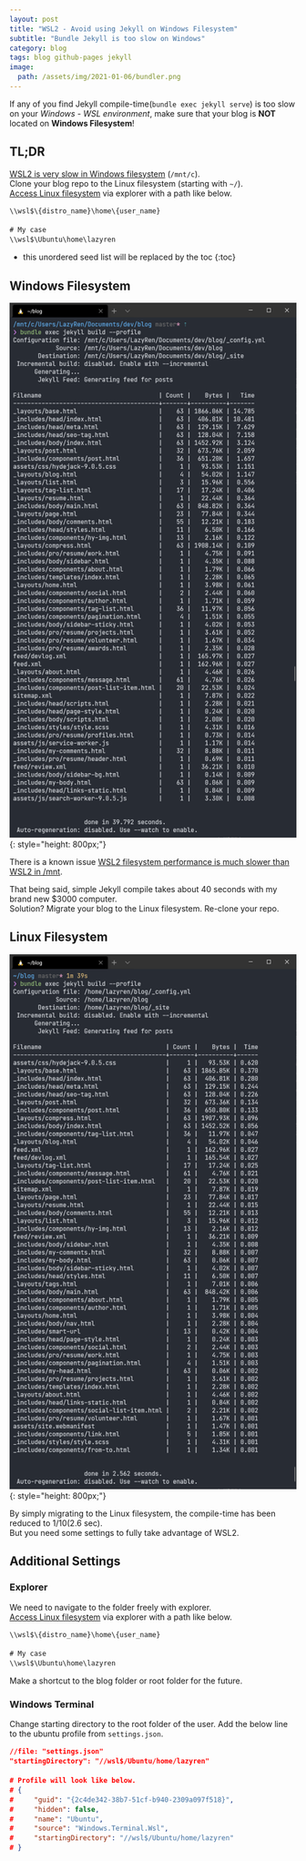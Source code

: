 ```yaml
---
layout: post
title: "WSL2 - Avoid using Jekyll on Windows Filesystem"
subtitle: "Bundle Jekyll is too slow on Windows"
category: blog
tags: blog github-pages jekyll
image:
  path: /assets/img/2021-01-06/bundler.png
---
```


If any of you find Jekyll compile-time(`bundle exec jekyll serve`) is too slow on your *Windows - WSL environment*,
make sure that your blog is **NOT** located on **Windows Filesystem**!

## TL;DR

[WSL2 is very slow in Windows filesystem] (`/mnt/c`).<br>
Clone your blog repo to the Linux filesystem (starting with `~/`).<br>
[Access Linux filesystem] via explorer with a path like below.

[WSL2 is very slow in Windows filesystem]: https://github.com/microsoft/WSL/issues/4197
[Access Linux filesystem]: https://devblogs.microsoft.com/commandline/whats-new-for-wsl-in-windows-10-version-1903/

```default
\\wsl$\{distro_name}\home\{user_name}

# My case
\\wsl$\Ubuntu\home\lazyren
```

<!--more-->

* this unordered seed list will be replaced by the toc
{:toc}

## Windows Filesystem

![Window Jekyll Compile Time](/assets/img/2021-01-06/windows_fs_jekyll.png){: style="height: 800px;"}

There is a known issue [WSL2 filesystem performance is much slower than WSL2 in /mnt].

That being said, simple Jekyll compile takes about 40 seconds with my brand new $3000 computer.<br>
Solution? Migrate your blog to the Linux filesystem. Re-clone your repo.

[WSL2 filesystem performance is much slower than WSL2 in /mnt]: https://github.com/microsoft/WSL/issues/4197

## Linux Filesystem

![Linux Jekyll Compile Time](/assets/img/2021-01-06/wsl2_native_fs_jekyll.png){: style="height: 800px;"}

By simply migrating to the Linux filesystem, the compile-time has been reduced to 1/10(2.6 sec).<br>
But you need some settings to fully take advantage of WSL2.

## Additional Settings

### Explorer

We need to navigate to the folder freely with explorer.<br>
[Access Linux filesystem] via explorer with a path like below.

[Access Linux filesystem]: https://devblogs.microsoft.com/commandline/whats-new-for-wsl-in-windows-10-version-1903/

```default
\\wsl$\{distro_name}\home\{user_name}

# My case
\\wsl$\Ubuntu\home\lazyren
```

Make a shortcut to the blog folder or root folder for the future.

### Windows Terminal

Change starting directory to the root folder of the user.
Add the below line to the ubuntu profile from `settings.json`.

```json
//file: "settings.json"
"startingDirectory": "//wsl$/Ubuntu/home/lazyren"

# Profile will look like below.
# {
#     "guid": "{2c4de342-38b7-51cf-b940-2309a097f518}",
#     "hidden": false,
#     "name": "Ubuntu",
#     "source": "Windows.Terminal.Wsl",
#     "startingDirectory": "//wsl$/Ubuntu/home/lazyren"
# }
```
